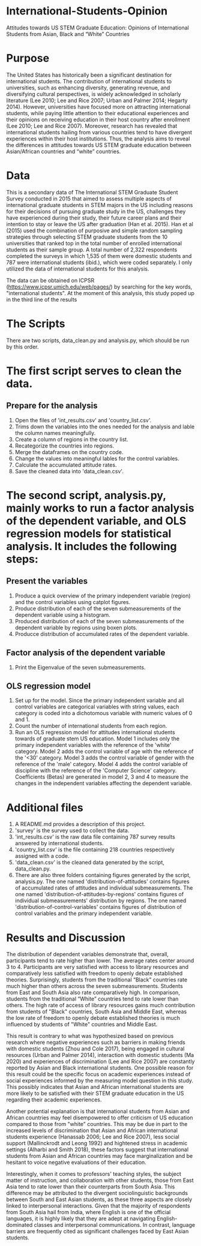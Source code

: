 # International-Students-Opinion
Attitudes towards US STEM Graduate Education: Opinions of International Students from Asian, Black and “White” Countries

# Purpose

The United States has historically been a significant destination for international students. The contribution of international students to universities, such as enhancing diversity, generating revenue, and diversifying cultural perspectives, is widely acknowledged in scholarly literature (Lee 2010; Lee and Rice 2007; Urban and Palmer 2014; Hegarty 2014). However, universities have focused more on attracting international students, while paying little attention to their educational experiences and their opinions on receiving education in their host country after enrollment (Lee 2010; Lee and Rice 2007). Moreover, research has revealed that international students hailing from various countries tend to have divergent experiences within their host institutions. Thus, the analysis aims to reveal the differences in attitudes towards US STEM graduate education between Asian/African countries and “white” countries.

# Data

This is a secondary data of The International STEM Graduate Student Survey conducted in 2015 that aimed to assess multiple aspects of international graduate students in STEM majors in the US including reasons for their decisions of pursuing graduate study in the US, challenges they have experienced during their study, their future career plans and their intention to stay or leave the US after graduation (Han et al. 2015). Han et al (2015) used the combination of purposive and simple random sampling strategies through selecting STEM graduate students from the 10 universities that ranked top in the total number of enrolled international students as their sample group. A total number of 2,322 respondents completed the surveys in which 1,535 of them were domestic students and 787 were international students (ibid.), which were coded separately. I only utilized the data of international students for this analysis. 

The data can be obtained on ICPSR (https://www.icpsr.umich.edu/web/pages/) by searching for the key words, "international students". At the moment of this analysis, this study poped up in the third line of the results

# The Scripts

There are two scripts, data_clean.py and analysis.py, which should be run by this order. 

# The first script serves to clean the data.

## Prepare for the analysis
1. Open the files of 'int_results.csv' and 'country_list.csv'.
1. Trims down the variables into the ones needed for the analysis and lable the column names meaningfully.
1. Create a column of regions in the country list.
1. Recategorize the countries into regions.
1. Merge the dataframes on the country code. 
1. Change the values into meaningful lables for the control variables.
1. Calculate the accumulated attitude rates.
1. Save the cleaned data into 'data_clean.csv'.

# The second script, analysis.py, mainly works to run a factor analysis of the dependent variable, and OLS regression models for statistical analysis. It includes the following steps: 

## Present the variables
1. Produce a quick overview of the primary independent variable (region) and the control variables using catplot figures.
1. Produce distribution of each of the seven submeasurements of the dependent variable using a histogram.
1. Produced distribution of each of the seven submeasurements of the dependent variable by regions using boxen plots.
1. Producce distribution of accumulated rates of the dependent variable. 

## Factor analysis of the dependent variable
1. Print the  Eigenvalue of the seven submeasurements.

## OLS regression model
1. Set up for the model. Since the primary independent variable and all control variables are categorical variables with string values, each category is coded into a dichotomous variable with numeric values of 0 and 1.
1. Count the number of international students from each region.
1. Run an OLS regression model for attitudes international students towards of graduate stem US education. Model 1 includes only the primary independent variables with the reference of the 'white' category. Model 2 adds the control variable of age with the reference of the '<30' category. Model 3 adds the control variable of gender with the reference of the 'male' category. Model 4 adds the control variable of discipline with the reference of the 'Computer Science' category. Coefficients (Betas) are generated in model 2, 3 and 4 to measure the changes in the independent variables affecting the dependent variable.

# Additional files 

1. A README.md provides a description of this project. 
1. 'survey' is the survey used to collect the data. 
1. 'int_results.csv' is the raw data file containing 787 survey results answered by international students. 
1. 'country_list.csv' is the file containing 218 countries respectively assigned with a code.
1. 'data_clean.csv' is the cleaned data generated by the script, data_clean.py. 
1. There are also three folders containing figures generated by the script, analysis.py. The one named 'distribution-of-attitudes' contains figures of accumulated rates of attitudes and individual submeasurements. The one named 'distribution-of-attitudes-by-regions' contains figures of individual submeasurements' distribution by regions. The one named 'distribution-of-control-variables' contains figures of distribution of control variables and the primary independent variable.

# Results and Discussion

The distribution of dependent variables demonstrate that, overall, participants tend to rate higher than lower. The average rates center around 3 to 4. Participants are very satisfied with access to library resources and comparatively less satisfied with freedom to openly debate established theories. Surprisingly, students from the traditional “Black” countries rate much higher than others across the seven submeasurements. Students from East and South Asia also rate comparatively high. In comparison, students from the traditional “White” countries tend to rate lower than others. The high rate of access of library resources gains much contribution from students of "Black" countries, South Asia and Middle East, whereas the low rate of freedom to openly debate established theories is much influenced by students of "White" countries and Middle East. 

This result is contrary to what was hypothesized based on previous research where negative experiences such as barriers in making friends with domestic students (Zhou and Cole 2017), being engaged in cultural resources (Urban and Palmer 2014), interaction with domestic students (Ma 2020) and experiences of discrimination (Lee and Rice 2007) are constantly reported by Asian and Black international students. One possible reason for this result could be the specific focus on academic experiences instead of social experiences informed by the measuring model question in this study. This possibly indicates that Asian and African international students are more likely to be satisfied with their STEM graduate education in the US regarding their academic experiences. 

Another potential explanation is that international students from Asian and African countries may feel disempowered to offer criticism of US education compared to those from "white" countries. This may be due in part to the increased levels of discrimination that Asian and African international students experience (Hanassab 2006; Lee and Rice 2007), less social support (Mallinckrodt and Leong 1992) and hightened stress in academic settings (Alharbi and Smith 2018), these factors suggest that international students from Asian and African countries may face marginalization and be hesitant to voice negative evaluations of their education.

Interestingly, when it comes to professors' teaching styles, the subject matter of instruction, and collaboration with other students, those from East Asia tend to rate lower than their counterparts from South Asia. This difference may be attributed to the divergent sociolinguistic backgrounds between South and East Asian students, as these three aspects are closely linked to interpersonal interactions. Given that the majority of respondents from South Asia hail from India, where English is one of the official languages, it is highly likely that they are adept at navigating English-dominated classes and interpersonal communications. In contrast, language barriers are frequently cited as significant challenges faced by East Asian students.



